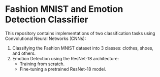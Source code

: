 # Fashion MNIST and Emotion Detection Classifier

This repository contains implementations of two classification tasks using Convolutional Neural Networks (CNNs):
1. Classifying the Fashion MNIST dataset into 3 classes: clothes, shoes, and others.
2. Emotion Detection using the ResNet-18 architecture:
   - Training from scratch.
   - Fine-tuning a pretrained ResNet-18 model.
